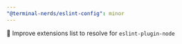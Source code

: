 ```yaml
---
"@terminal-nerds/eslint-config": minor
---
```


🔧 Improve extensions list to resolve for `eslint-plugin-node`
